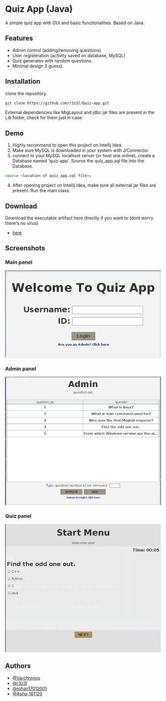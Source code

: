 
# Quiz App (Java)
A simple quiz app with GUI and basic functionalities.
Based on Java.

## Features

- Admin control (adding/removing questions)
- User registeration (activity saved on database, MySQL)
- Quiz generates with random questions. 
- Minimal design (I guess).


## Installation

clone the repository 
```bash
git clone https://github.com/r3z3l/Quiz-app.git
```
External dependencies like MigLayout and jdbc jar files are present in the Lib folder, check for them just in case.
 

## Demo
1. Highly recommend to open this project on Intellij Idea
2. Make sure MySQL is downloaded in your system with J/Connector.
3. connect to your MySQL localhost server (or host one online), create a Database named 'quiz-app'. Source the quiz_app.sql file into the Database.

 ```bash
 source <location of quiz_app.sql file>;
 ```
4. After opening project on Intellij Idea, make sure all external jar files are present. Run the main class.

## Download

Download the executable artifact here directly if you want to (dont worry there's no virus)
- [here](https://github.com/r3z3l/Quiz-app/raw/main/classes/artifacts/Executable_jar/Quiz-app.jar)



## Screenshots

### Main panel
![main panel](Screenshots/main.png)

### Admin panel
![admin panel](Screenshots/admin.png)

### Quiz panel
![quiz panel](Screenshots/quiz.png)

## Authors

- [@Varchronos](https://github.com/Varchronos)
- [@r3z3l](https://github.com/r3z3l)
- [@rohan17012001](https://github.com/rohan17012001)
- [@Ashu-161120](https://github.com/Ashu-161120)
